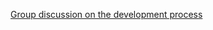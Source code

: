 <a href="https://github.com/Lugas7/BlastCore/blob/main/gameprog.md" title="group discussion">Group discussion on the development process</a>
